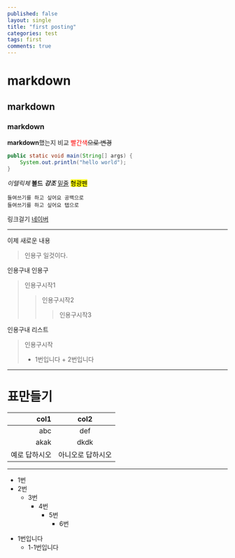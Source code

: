```yaml
---
published: false
layout: single
title: "first posting"
categories: test
tags: first
comments: true
---
```

# markdown
## markdown
### markdown
**markdown**했는지 비교
<span style='color:red'>빨간색</span>~~으로 변경~~

```java
public static void main(String[] args) {
    System.out.println("hello world");
}
```
_이텔릭체_
__볼드__
___강조___
<u>밑줄</u>
<mark>형광펜</mark>

    들여쓰기를 하고 싶어요 공백으로
    들여쓰기를 하고 싶어요 탭으로

링크걸기
[네이버](http://naver.com)

--------------

이제 새로운 내용
> 인용구 일것이다.

인용구내 인용구
> 인용구시작1
> > 인용구시작2
> > > 인용구시작3

인용구내 리스트
> 인용구시작
 > * 1번입니다
    + 2번입니다

------------------

# 표만들기

col1 | col2
---:|:---:
abc|def
akak|dkdk
예로 답하시오|아니오로 답하시오

-------------------

* 1번
* 2번
  * 3번
    * 4번
      * 5번
        * 6번

- 1번입니다
    - 1-1번입니다
